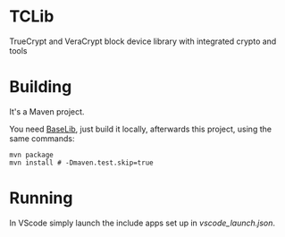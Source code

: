 TCLib
=====

TrueCrypt and VeraCrypt block device library with integrated crypto and tools

# Building

It's a Maven project.

You need [BaseLib](https://github.com/mchahn/baselib), just build it locally, afterwards this project, using the same commands:

```
mvn package
mvn install # -Dmaven.test.skip=true
```

# Running

In VScode simply launch the include apps set up in _vscode_launch.json_.
